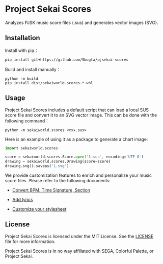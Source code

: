 # Project Sekai Scores

Analyzes PJSK music score files (.sus) and generates vector images (SVG).

## Installation

Install with pip：

```
pip install git+https://github.com/Sbogta/pjsekai-scores
```

Build and install manually：

```
python -m build
pip install dist/sekaiworld.scores-*.whl
```

## Usage

Project Sekai Scores includes a default script that can load a local SUS score file and convert it to an SVG vector image. This can be done with the following command：

```
python -m sekaiworld.scores <xxx.sus>
```

Here is an example of using it as a package to generate a chart image:

```python
import sekaiworld.scores

score = sekaiworld.scores.Score.open('1.sus', encoding='UTF-8')
drawing = sekaiworld.scores.Drawing(score=score)
drawing.svg().saveas('1.svg')
```

We provide customization features to enrich and personalize your music score files. Please refer to the following documents:

* [Convert BPM, Time Signature, Section](https://gitlab.com/pjsekai/scores/-/wikis/rebase)

* [Add lyrics](https://gitlab.com/pjsekai/scores/-/wikis/lyric)

* [Customize your stylesheet](https://gitlab.com/pjsekai/scores/-/wikis/css)

## License

Project Sekai Scores is licensed under the MIT License. See the [LICENSE](LICENSE) file for more information.

Project Sekai Scores is in no way affiliated with SEGA, Colorful Palette, or Project Sekai.
